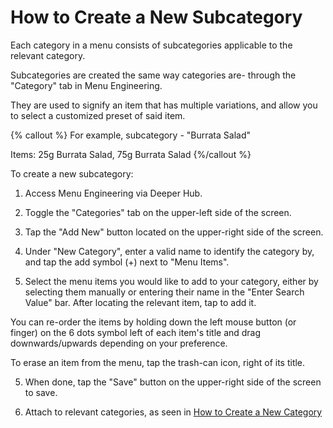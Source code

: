 # How to Create a New Subcategory 

Each category in a menu consists of subcategories applicable to the relevant category.

Subcategories are created the same way categories are- through the "Category" tab in Menu  Engineering. 


They are used to signify an item that has multiple variations, and allow you to select a customized preset of said item. 

{% callout %}
For example,
subcategory - "Burrata Salad"

Items: 25g Burrata Salad, 75g Burrata Salad
{%/callout %}


To create a new subcategory:

1. Access Menu Engineering via Deeper Hub. 
 
2. Toggle the "Categories" tab on the upper-left side of the screen. 

3. Tap the "Add New" button located on the upper-right side of the screen. 

4. Under "New Category", enter a valid name to identify the category by, and tap the add symbol (+) next to "Menu Items".

5. Select the menu items you would like to add to your category, either by selecting them manually or entering their name in the "Enter Search Value" bar. After locating the relevant item, tap to add it. 

You can re-order the items by holding down the left mouse button (or finger) on the 6 dots symbol left of each item's title and drag downwards/upwards depending on your preference. 

To erase an item from the menu, tap the trash-can icon, right of its title. 

5. When done, tap the "Save" button on the upper-right side of the screen to save.

6. Attach to relevant categories, as seen in [How to Create a New Category](/docs/nodes)




